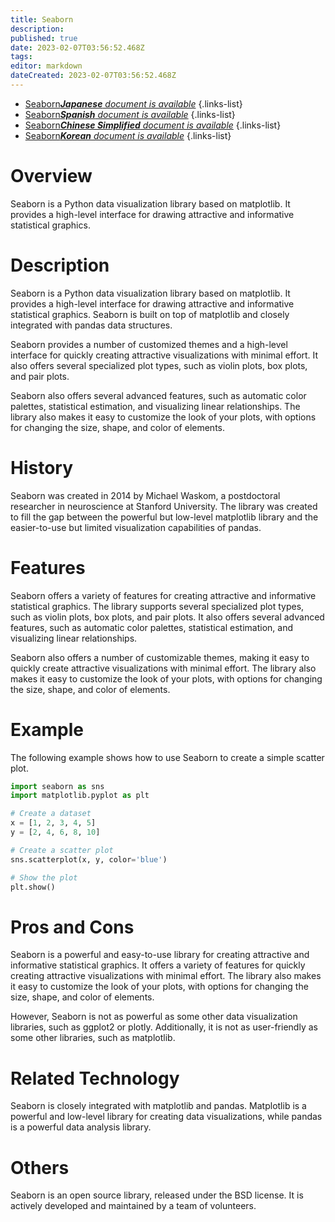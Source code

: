 ```yaml
---
title: Seaborn
description: 
published: true
date: 2023-02-07T03:56:52.468Z
tags: 
editor: markdown
dateCreated: 2023-02-07T03:56:52.468Z
---
```


- [Seaborn***Japanese** document is available*](/ja/Knowledge-base/Dictionary/seaborn)
{.links-list}
- [Seaborn***Spanish** document is available*](/es/Knowledge-base/Dictionary/seaborn)
{.links-list}
- [Seaborn***Chinese Simplified** document is available*](/zh/Knowledge-base/Dictionary/seaborn)
{.links-list}
- [Seaborn***Korean** document is available*](/ko/Knowledge-base/Dictionary/seaborn)
{.links-list}


# Overview
Seaborn is a Python data visualization library based on matplotlib. It provides a high-level interface for drawing attractive and informative statistical graphics.

# Description
Seaborn is a Python data visualization library based on matplotlib. It provides a high-level interface for drawing attractive and informative statistical graphics. Seaborn is built on top of matplotlib and closely integrated with pandas data structures.

Seaborn provides a number of customized themes and a high-level interface for quickly creating attractive visualizations with minimal effort. It also offers several specialized plot types, such as violin plots, box plots, and pair plots.

Seaborn also offers several advanced features, such as automatic color palettes, statistical estimation, and visualizing linear relationships. The library also makes it easy to customize the look of your plots, with options for changing the size, shape, and color of elements.

# History
Seaborn was created in 2014 by Michael Waskom, a postdoctoral researcher in neuroscience at Stanford University. The library was created to fill the gap between the powerful but low-level matplotlib library and the easier-to-use but limited visualization capabilities of pandas.

# Features
Seaborn offers a variety of features for creating attractive and informative statistical graphics. The library supports several specialized plot types, such as violin plots, box plots, and pair plots. It also offers several advanced features, such as automatic color palettes, statistical estimation, and visualizing linear relationships.

Seaborn also offers a number of customizable themes, making it easy to quickly create attractive visualizations with minimal effort. The library also makes it easy to customize the look of your plots, with options for changing the size, shape, and color of elements.

# Example
The following example shows how to use Seaborn to create a simple scatter plot.

```py
import seaborn as sns
import matplotlib.pyplot as plt

# Create a dataset
x = [1, 2, 3, 4, 5]
y = [2, 4, 6, 8, 10]

# Create a scatter plot
sns.scatterplot(x, y, color='blue')

# Show the plot
plt.show()
```

# Pros and Cons
Seaborn is a powerful and easy-to-use library for creating attractive and informative statistical graphics. It offers a variety of features for quickly creating attractive visualizations with minimal effort. The library also makes it easy to customize the look of your plots, with options for changing the size, shape, and color of elements.

However, Seaborn is not as powerful as some other data visualization libraries, such as ggplot2 or plotly. Additionally, it is not as user-friendly as some other libraries, such as matplotlib.

# Related Technology
Seaborn is closely integrated with matplotlib and pandas. Matplotlib is a powerful and low-level library for creating data visualizations, while pandas is a powerful data analysis library.

# Others
Seaborn is an open source library, released under the BSD license. It is actively developed and maintained by a team of volunteers.